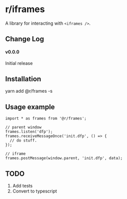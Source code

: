 # r/iframes
A library for interacting with `<iframes />`.

## Change Log
#### v0.0.0
Initial release

## Installation
yarn add @r/frames -s

## Usage example
```es6
import * as frames from '@r/frames';

// parent window
frames.listen('dfp');
frames.receiveMessageOnce('init.dfp', () => {
  // do stuff.
});

// iframe
frames.postMessage(window.parent, 'init.dfp', data);
```

## TODO
1. Add tests
1. Convert to typescript